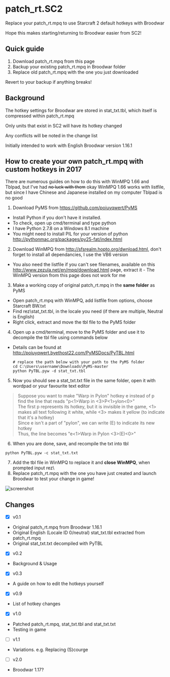 # patch_rt.SC2
Replace your patch_rt.mpq to use Starcraft 2 default hotkeys with Broodwar

Hope this makes starting/returning to Broodwar easier from SC2!

## Quick guide
1. Download patch_rt.mpq from this page
2. Backup your existing patch_rt.mpq in Broodwar folder
3. Replace old patch_rt.mpq with the one you just downloaded

Revert to your backup if anything breaks!

## Background
The hotkey settings for Broodwar are stored in stat_txt.tbl, which itself is compressed within patch_rt.mpq

Only units that exist in SC2 will have its hotkey changed

Any conflicts will be noted in the change list

Initially intended to work with English Broodwar version 1.16.1

## How to create your own patch_rt.mpq with custom hotkeys in 2017
There are numerous guides on how to do this with WinMPQ 1.66 and Tblpad, but I've had ~~no luck with them~~ okay WinMPQ 1.66 works with listfile, but since I have Chinese and Japanese installed on my computer Tblpad is no good

1. Download PyMS from https://github.com/poiuyqwert/PyMS
  * Install Python if you don't have it installed. 
  * To check, open up cmd/terminal and type python
  * I have Python 2.7.8 on a Windows 8.1 machine
  * You might need to install PIL for your version of python http://pythonmac.org/packages/py25-fat/index.html
2. Download WinMPQ from http://sfsrealm.hopto.org/dwnload.html, don't forget to install all dependancies, I use the VB6 version
  * You also need the listfile if you can't see filenames, available on this http://www.zezula.net/en/mpq/download.html page, extract it - The WinMPQ version from this page does not work for me
3. Make a working copy of original patch_rt.mpq in the **same folder** as PyMS
  * Open patch_rt.mpq with WinMPQ, add listfile from options, choose Starcraft BW.txt
  * Find rez\stat_txt.tbl, in the locale you need (if there are multiple, Neutral is English)
  * Right click, extract and move the tbl file to the PyMS folder
4. Open up a cmd/terminal, move to the PyMS folder and use it to decompile the tbl file using commands below
  * Details can be found at http://poiuyqwert.byethost22.com/PyMSDocs/PyTBL.html
    
    ```
    # replace the path below with your path to the PyMS folder
    cd C:\Users\username\Downloads\PyMS-master
    python PyTBL.pyw -d stat_txt.tbl
    ```
5. Now you should see a stat_txt.txt file in the same folder, open it with wordpad or your favourite text editor

  > Suppose you want to make "Warp in Pylon" hotkey e instead of p  
  > find the line that reads "p<1>Warp in <3>P<1>ylon<0>"  
  > The first p represents its hotkey, but it is invisible in the game, <1> makes all text following it white, while <3> makes it yellow (to indicate that it's a hotkey)  
  > Since e isn't a part of "pylon", we can write (E) to indicate its new hotkey  
  > Thus, the line becomes "e<1>Warp in Pylon <3>(E)<0>" 

6. When you are done, save, and recompile the txt into tbl
  ```
  python PyTBL.pyw -c stat_txt.txt
  ```
7. Add the tbl file in WinMPQ to replace it and **close WinMPQ**, when prompted input rez\
8. Replace patch_rt.mpq with the one you have just created and launch Broodwar to test your change in game!

![screenshot](http://puu.sh/tKUlx/1ddf91795f.png)

## Changes

- [x] v0.1
* Original patch_rt.mpq from Broodwar 1.16.1
* Original English (Locale ID 0/neutral) stat_txt.tbl extracted from patch_rt.mpq
* Original stat_txt.txt decompiled with PyTBL

- [x] v0.2
* Background & Usage

- [x] v0.3
* A guide on how to edit the hotkeys yourself

- [x] v0.9
* List of hotkey changes

- [x] v1.0
* Patched patch_rt.mpq, stat_txt.tbl and stat_txt.txt
* Testing in game

- [ ] v1.1
* Variations. e.g. Replacing (S)courge

- [ ] v2.0
* Broodwar 1.17?
